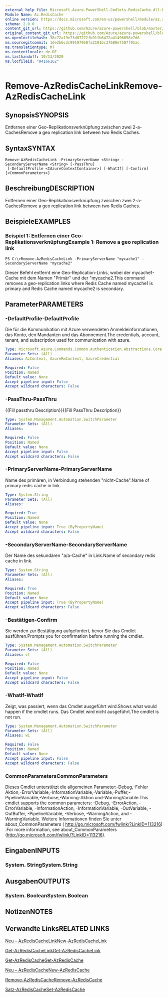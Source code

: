 ```yaml
---
external help file: Microsoft.Azure.PowerShell.Cmdlets.RedisCache.dll-Help.xml
Module Name: Az.RedisCache
online version: https://docs.microsoft.com/en-us/powershell/module/az.rediscache/remove-azrediscachelink
schema: 2.0.0
content_git_url: https://github.com/Azure/azure-powershell/blob/master/src/RedisCache/RedisCache/help/Remove-AzRedisCacheLink.md
original_content_git_url: https://github.com/Azure/azure-powershell/blob/master/src/RedisCache/RedisCache/help/Remove-AzRedisCacheLink.md
ms.openlocfilehash: 38c72a19e73d87272fb91fb6472a41496658e7d6
ms.sourcegitcommit: 1de2b6c3c99197958fa2101bc37680e7507f91ac
ms.translationtype: MT
ms.contentlocale: de-DE
ms.lasthandoff: 10/13/2020
ms.locfileid: "94166162"
---
```

# <span data-ttu-id="3b561-101">Remove-AzRedisCacheLink</span><span class="sxs-lookup"><span data-stu-id="3b561-101">Remove-AzRedisCacheLink</span></span>

## <span data-ttu-id="3b561-102">Synopsis</span><span class="sxs-lookup"><span data-stu-id="3b561-102">SYNOPSIS</span></span>
<span data-ttu-id="3b561-103">Entfernen einer Geo-Replikationsverknüpfung zwischen zwei 2-a-Caches</span><span class="sxs-lookup"><span data-stu-id="3b561-103">Remove a geo replication link between two Redis Caches.</span></span>

## <span data-ttu-id="3b561-104">Syntax</span><span class="sxs-lookup"><span data-stu-id="3b561-104">SYNTAX</span></span>

```
Remove-AzRedisCacheLink -PrimaryServerName <String> -SecondaryServerName <String> [-PassThru]
 [-DefaultProfile <IAzureContextContainer>] [-WhatIf] [-Confirm] [<CommonParameters>]
```

## <span data-ttu-id="3b561-105">Beschreibung</span><span class="sxs-lookup"><span data-stu-id="3b561-105">DESCRIPTION</span></span>
<span data-ttu-id="3b561-106">Entfernen einer Geo-Replikationsverknüpfung zwischen zwei 2-a-Caches</span><span class="sxs-lookup"><span data-stu-id="3b561-106">Remove a geo replication link between two Redis Caches.</span></span>

## <span data-ttu-id="3b561-107">Beispiele</span><span class="sxs-lookup"><span data-stu-id="3b561-107">EXAMPLES</span></span>

### <span data-ttu-id="3b561-108">Beispiel 1: Entfernen einer Geo-Replikationsverknüpfung</span><span class="sxs-lookup"><span data-stu-id="3b561-108">Example 1: Remove a geo replication link</span></span>
```
PS C:\>Remove-AzRedisCacheLink -PrimaryServerName "mycache1" -SecondaryServerName "mycache2"
```

<span data-ttu-id="3b561-109">Dieser Befehl entfernt eine Geo-Replication-Links, wobei der mycache1-Cache mit dem Namen "Primär" und der "mycache2.</span><span class="sxs-lookup"><span data-stu-id="3b561-109">This command removes a geo-replication links where Redis Cache named mycache1 is primary and Redis Cache named mycache2 is secondary.</span></span>

## <span data-ttu-id="3b561-110">Parameter</span><span class="sxs-lookup"><span data-stu-id="3b561-110">PARAMETERS</span></span>

### <span data-ttu-id="3b561-111">-DefaultProfile</span><span class="sxs-lookup"><span data-stu-id="3b561-111">-DefaultProfile</span></span>
<span data-ttu-id="3b561-112">Die für die Kommunikation mit Azure verwendeten Anmeldeinformationen, das Konto, den Mandanten und das Abonnement.</span><span class="sxs-lookup"><span data-stu-id="3b561-112">The credentials, account, tenant, and subscription used for communication with azure.</span></span>

```yaml
Type: Microsoft.Azure.Commands.Common.Authentication.Abstractions.Core.IAzureContextContainer
Parameter Sets: (All)
Aliases: AzContext, AzureRmContext, AzureCredential

Required: False
Position: Named
Default value: None
Accept pipeline input: False
Accept wildcard characters: False
```

### <span data-ttu-id="3b561-113">-PassThru</span><span class="sxs-lookup"><span data-stu-id="3b561-113">-PassThru</span></span>
<span data-ttu-id="3b561-114">{{Fill passthru Description}}</span><span class="sxs-lookup"><span data-stu-id="3b561-114">{{Fill PassThru Description}}</span></span>

```yaml
Type: System.Management.Automation.SwitchParameter
Parameter Sets: (All)
Aliases:

Required: False
Position: Named
Default value: None
Accept pipeline input: False
Accept wildcard characters: False
```

### <span data-ttu-id="3b561-115">-PrimaryServerName</span><span class="sxs-lookup"><span data-stu-id="3b561-115">-PrimaryServerName</span></span>
<span data-ttu-id="3b561-116">Name des primären, in Verbindung stehenden "nicht-Cache".</span><span class="sxs-lookup"><span data-stu-id="3b561-116">Name of primary redis cache in link.</span></span>

```yaml
Type: System.String
Parameter Sets: (All)
Aliases:

Required: True
Position: Named
Default value: None
Accept pipeline input: True (ByPropertyName)
Accept wildcard characters: False
```

### <span data-ttu-id="3b561-117">-SecondaryServerName</span><span class="sxs-lookup"><span data-stu-id="3b561-117">-SecondaryServerName</span></span>
<span data-ttu-id="3b561-118">Der Name des sekundären "a/a-Cache" in Link.</span><span class="sxs-lookup"><span data-stu-id="3b561-118">Name of secondary redis cache in link.</span></span>

```yaml
Type: System.String
Parameter Sets: (All)
Aliases:

Required: True
Position: Named
Default value: None
Accept pipeline input: True (ByPropertyName)
Accept wildcard characters: False
```

### <span data-ttu-id="3b561-119">-Bestätigen</span><span class="sxs-lookup"><span data-stu-id="3b561-119">-Confirm</span></span>
<span data-ttu-id="3b561-120">Sie werden zur Bestätigung aufgefordert, bevor Sie das Cmdlet ausführen.</span><span class="sxs-lookup"><span data-stu-id="3b561-120">Prompts you for confirmation before running the cmdlet.</span></span>

```yaml
Type: System.Management.Automation.SwitchParameter
Parameter Sets: (All)
Aliases: cf

Required: False
Position: Named
Default value: None
Accept pipeline input: False
Accept wildcard characters: False
```

### <span data-ttu-id="3b561-121">-WhatIf</span><span class="sxs-lookup"><span data-stu-id="3b561-121">-WhatIf</span></span>
<span data-ttu-id="3b561-122">Zeigt, was passiert, wenn das Cmdlet ausgeführt wird.</span><span class="sxs-lookup"><span data-stu-id="3b561-122">Shows what would happen if the cmdlet runs.</span></span>
<span data-ttu-id="3b561-123">Das Cmdlet wird nicht ausgeführt.</span><span class="sxs-lookup"><span data-stu-id="3b561-123">The cmdlet is not run.</span></span>

```yaml
Type: System.Management.Automation.SwitchParameter
Parameter Sets: (All)
Aliases: wi

Required: False
Position: Named
Default value: None
Accept pipeline input: False
Accept wildcard characters: False
```

### <span data-ttu-id="3b561-124">CommonParameters</span><span class="sxs-lookup"><span data-stu-id="3b561-124">CommonParameters</span></span>
<span data-ttu-id="3b561-125">Dieses Cmdlet unterstützt die allgemeinen Parameter:-Debug,-Fehler Aktion,-ErrorVariable,-InformationVariable,-Variable,-Puffer,-PipelineVariable,-Verbose,-Warning-Aktion und-WarningVariable.</span><span class="sxs-lookup"><span data-stu-id="3b561-125">This cmdlet supports the common parameters: -Debug, -ErrorAction, -ErrorVariable, -InformationAction, -InformationVariable, -OutVariable, -OutBuffer, -PipelineVariable, -Verbose, -WarningAction, and -WarningVariable.</span></span> <span data-ttu-id="3b561-126">Weitere Informationen finden Sie unter about_CommonParameters ( http://go.microsoft.com/fwlink/?LinkID=113216) .</span><span class="sxs-lookup"><span data-stu-id="3b561-126">For more information, see about_CommonParameters (http://go.microsoft.com/fwlink/?LinkID=113216).</span></span>

## <span data-ttu-id="3b561-127">Eingaben</span><span class="sxs-lookup"><span data-stu-id="3b561-127">INPUTS</span></span>

### <span data-ttu-id="3b561-128">System. String</span><span class="sxs-lookup"><span data-stu-id="3b561-128">System.String</span></span>

## <span data-ttu-id="3b561-129">Ausgaben</span><span class="sxs-lookup"><span data-stu-id="3b561-129">OUTPUTS</span></span>

### <span data-ttu-id="3b561-130">System. Boolean</span><span class="sxs-lookup"><span data-stu-id="3b561-130">System.Boolean</span></span>

## <span data-ttu-id="3b561-131">Notizen</span><span class="sxs-lookup"><span data-stu-id="3b561-131">NOTES</span></span>

## <span data-ttu-id="3b561-132">Verwandte Links</span><span class="sxs-lookup"><span data-stu-id="3b561-132">RELATED LINKS</span></span>

[<span data-ttu-id="3b561-133">Neu – AzRedisCacheLink</span><span class="sxs-lookup"><span data-stu-id="3b561-133">New-AzRedisCacheLink</span></span>](./New-AzRedisCacheLink.md)

[<span data-ttu-id="3b561-134">Get-AzRedisCacheLink</span><span class="sxs-lookup"><span data-stu-id="3b561-134">Get-AzRedisCacheLink</span></span>](./Get-AzRedisCacheLink.md)

[<span data-ttu-id="3b561-135">Get-AzRedisCache</span><span class="sxs-lookup"><span data-stu-id="3b561-135">Get-AzRedisCache</span></span>](./Get-AzRedisCache.md)

[<span data-ttu-id="3b561-136">Neu – AzRedisCache</span><span class="sxs-lookup"><span data-stu-id="3b561-136">New-AzRedisCache</span></span>](./New-AzRedisCache.md)

[<span data-ttu-id="3b561-137">Remove-AzRedisCache</span><span class="sxs-lookup"><span data-stu-id="3b561-137">Remove-AzRedisCache</span></span>](./Remove-AzRedisCache.md)

[<span data-ttu-id="3b561-138">Satz-AzRedisCache</span><span class="sxs-lookup"><span data-stu-id="3b561-138">Set-AzRedisCache</span></span>](./Set-AzRedisCache.md)